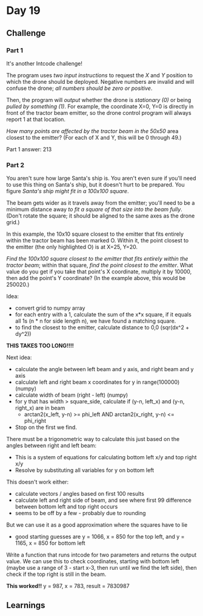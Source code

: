 # Day 19

## Challenge

### Part 1

It's another Intcode challenge!

The program uses _two input instructions_ to request the _X_ and _Y_ position to which the drone should be deployed. Negative numbers are invalid and will confuse the drone; _all numbers should be zero or positive_.

Then, the program will _output_ whether the drone is _stationary (0)_ or being _pulled by something (1)_. For example, the coordinate X=0, Y=0 is directly in front of the tractor beam emitter, so the drone control program will always report 1 at that location.

_How many points are affected by the tractor beam in the 50x50_ area closest to the emitter? (For each of X and Y, this will be 0 through 49.)

Part 1 answer: 213

### Part 2

You aren't sure how large Santa's ship is. You aren't even sure if you'll need to use this thing on Santa's ship, but it doesn't hurt to be prepared. You figure _Santa's ship might fit in a 100x100 square_.

The beam gets wider as it travels away from the emitter; you'll need to be a minimum distance away _to fit a square of that size into the beam fully_. (Don't rotate the square; it should be aligned to the same axes as the drone grid.)

In this example, the 10x10 square closest to the emitter that fits entirely within the tractor beam has been marked O. Within it, the point closest to the emitter (the only highlighted O) is at X=25, Y=20.

_Find the 100x100 square closest to the emitter that fits entirely within the tractor beam_; within that square, _find the point closest to the emitter_. What value do you get if you take that point's X coordinate, multiply it by 10000, then add the point's Y coordinate? (In the example above, this would be 250020.)

Idea:
- convert grid to numpy array
- for each entry with a 1, calculate the sum of the x*x square, if it equals all 1s (n * n for side length n), we have found a matching square.
- to find the closest to the emitter, calculate distance to 0,0 (sqr(dx^2 + dy^2))

**THIS TAKES TOO LONG!!!!**

Next idea:
- calculate the angle between left beam and y axis, and right beam and y axis
- calculate left and right beam x coordinates for y in range(100000) (numpy)
- calculate width of beam (right - left) (numpy)
- for y that has width > square_side, calculate if (y-n, left_x) and (y-n, right_x) are in beam
    - arctan2(x_left, y-n) >= phi_left AND arctan2(x_right, y-n) <= phi_right
- Stop on the first we find.

There must be a trigonometric way to calculate this just based on the angles between right and left beam:
- This is a system of equations for calculating bottom left x/y and top right x/y
- Resolve by substituting all variables for y on bottom left

This doesn't work either:
- calculate vectors / angles based on first 100 results
- calculate left and right side of beam, and see where first 99 difference between bottom left and top right occurs
- seems to be off by a few - probably due to rounding

But we can use it as a good approximation where the squares have to lie
- good starting guesses are y = 1066, x = 850 for the top left, and y = 1165, x = 850 for bottom left

Write a function that runs intcode for two parameters and returns the output value. We can use this to check coordinates, starting with bottom left (maybe use a range of 3 - start x-3, then run until we find the left side), then check if the top right is still in the beam.

**This worked!!**
y = 987, x = 783, result = 7830987

## Learnings
